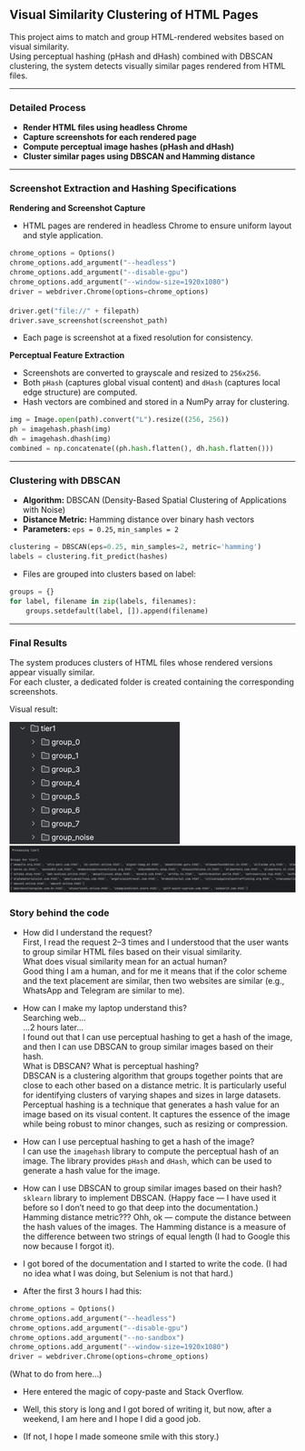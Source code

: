 ## Visual Similarity Clustering of HTML Pages

This project aims to match and group HTML-rendered websites based on visual similarity.  
Using perceptual hashing (pHash and dHash) combined with DBSCAN clustering, the system detects visually similar pages rendered from HTML files.

---

### Detailed Process

- **Render HTML files using headless Chrome**
- **Capture screenshots for each rendered page**
- **Compute perceptual image hashes (pHash and dHash)**
- **Cluster similar pages using DBSCAN and Hamming distance**

---

### Screenshot Extraction and Hashing Specifications

**Rendering and Screenshot Capture**
- HTML pages are rendered in headless Chrome to ensure uniform layout and style application.

```python
chrome_options = Options()
chrome_options.add_argument("--headless")
chrome_options.add_argument("--disable-gpu")
chrome_options.add_argument("--window-size=1920x1080")
driver = webdriver.Chrome(options=chrome_options)

driver.get("file://" + filepath)
driver.save_screenshot(screenshot_path)
```

- Each page is screenshot at a fixed resolution for consistency.

**Perceptual Feature Extraction**
- Screenshots are converted to grayscale and resized to `256x256`.
- Both `pHash` (captures global visual content) and `dHash` (captures local edge structure) are computed.
- Hash vectors are combined and stored in a NumPy array for clustering.

```python
img = Image.open(path).convert("L").resize((256, 256))
ph = imagehash.phash(img)
dh = imagehash.dhash(img)
combined = np.concatenate((ph.hash.flatten(), dh.hash.flatten()))
```

---

### Clustering with DBSCAN

- **Algorithm:** DBSCAN (Density-Based Spatial Clustering of Applications with Noise)
- **Distance Metric:** Hamming distance over binary hash vectors
- **Parameters:** `eps = 0.25`, `min_samples = 2`

```python
clustering = DBSCAN(eps=0.25, min_samples=2, metric='hamming')
labels = clustering.fit_predict(hashes)
```

- Files are grouped into clusters based on label:

```python
groups = {}
for label, filename in zip(labels, filenames):
    groups.setdefault(label, []).append(filename)
```

---

### Final Results

The system produces clusters of HTML files whose rendered versions appear visually similar.  
For each cluster, a dedicated folder is created containing the corresponding screenshots.

Visual result:

![Output Example](ReadmePhotos/img.png)
![Output Example](ReadmePhotos/img_1.png)


### Story behind the code
- How did I understand the request?  
First, I read the request 2–3 times and I understood that the user wants to group similar HTML files based on their visual similarity.  
What does visual similarity mean for an actual human?  
Good thing I am a human, and for me it means that if the color scheme and the text placement are similar, then two websites are similar (e.g., WhatsApp and Telegram are similar to me).

- How can I make my laptop understand this?  
Searching web...  
...2 hours later...  
I found out that I can use perceptual hashing to get a hash of the image, and then I can use DBSCAN to group similar images based on their hash.  
What is DBSCAN? What is perceptual hashing?  
DBSCAN is a clustering algorithm that groups together points that are close to each other based on a distance metric. It is particularly useful for identifying clusters of varying shapes and sizes in large datasets.  
Perceptual hashing is a technique that generates a hash value for an image based on its visual content. It captures the essence of the image while being robust to minor changes, such as resizing or compression.

- How can I use perceptual hashing to get a hash of the image?  
I can use the `imagehash` library to compute the perceptual hash of an image. The library provides `pHash` and `dHash`, which can be used to generate a hash value for the image.

- How can I use DBSCAN to group similar images based on their hash?  
`sklearn` library to implement DBSCAN. (Happy face — I have used it before so I don’t need to go that deep into the documentation.)  
Hamming distance metric??? Ohh, ok — compute the distance between the hash values of the images. The Hamming distance is a measure of the difference between two strings of equal length (I had to Google this now because I forgot it).

- I got bored of the documentation and I started to write the code. (I had no idea what I was doing, but Selenium is not that hard.)

- After the first 3 hours I had this:
```python
chrome_options = Options()
chrome_options.add_argument("--headless")
chrome_options.add_argument("--disable-gpu")
chrome_options.add_argument("--no-sandbox")
chrome_options.add_argument("--window-size=1920x1080")  
driver = webdriver.Chrome(options=chrome_options)
```
(What to do from here...)

- Here entered the magic of copy-paste and Stack Overflow.

- Well, this story is long and I got bored of writing it, but now, after a weekend, I am here and I hope I did a good job.  
- (If not, I hope I made someone smile with this story.)

